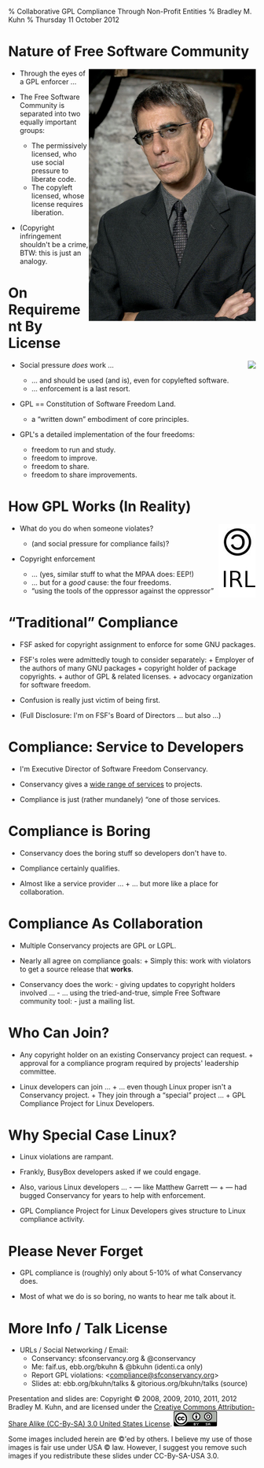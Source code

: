 % Collaborative GPL Compliance Through Non-Profit Entities
% Bradley M. Kuhn
% Thursday 11 October 2012

# Nature of Free Software Community

<img width="340" height="512" align=right src="detective-munch.jpg"/>

+ Through the eyes of a GPL enforcer &hellip;

+ The Free Software Community is separated into two equally important groups:
     + The permissively licensed, who use social pressure to liberate code.
     + The copyleft licensed, whose license requires liberation.

+ (Copyright infringement shouldn't be a crime, BTW: this is just an analogy.

# On Requirement By License

<img src="Constitution.jpg" align="right"  />

+ Social pressure *does* work &hellip;
     + &hellip; and should be used (and is), even for copylefted software.
     + &hellip; enforcement is a last resort.

+ GPL == Constitution of Software Freedom Land.
     + a &ldquo;written down&rdquo; embodiment of core principles.

+ GPL's a detailed implementation of the four freedoms:
     + freedom to run and study.
     + freedom to improve.
     + freedom to share.
     + freedom to share improvements.

# How GPL Works (In Reality)

<img src="copyleft-irl.jpg" align="right"  />

+ What do you do when someone violates?
     + (and social pressure for compliance fails)?

+ Copyright enforcement
     + &hellip; (yes, similar stuff to what the MPAA does: EEP!)
     + &hellip; but for a *good* cause: the four freedoms.
     + &ldquo;using the tools of the oppressor against the oppressor&rdquo;

# &ldquo;Traditional&rdquo; Compliance

+ FSF asked for copyright assignment to enforce for some GNU packages.

+ FSF's roles were admittedly tough to consider separately:
      + Employer of the authors of many GNU packages
      + copyright holder of package copyrights.
      + author of GPL &amp; related licenses.
      + advocacy organization for software freedom.

+ Confusion is really just victim of being first.

+ (Full Disclosure: I'm on FSF's Board of Directors &hellip; but also &hellip;)

# Compliance: Service to Developers

+ I'm Executive Director of Software Freedom Conservancy.

+ Conservancy gives a <a href="http://sfconservancy.org/members/services/">wide range of services</a> to projects.

+ Compliance is just (rather mundanely) &ldquo;one of those services.

# Compliance is Boring

+ Conservancy does the boring stuff so developers don't have to.

+ Compliance certainly qualifies.

+ Almost like a service provider &hellip;
      + &hellip; but more like a place for collaboration.

# Compliance As Collaboration

+ Multiple Conservancy projects are GPL or LGPL.

+ Nearly all agree on compliance goals:
       + Simply this: work with violators to get a source release that **works**.

+ Conservancy does the work:
        - giving updates to copyright holders involved &hellip;
        - &hellip; using the tried-and-true, simple Free Software community tool:
        - just a mailing list.

# Who Can Join?

+ Any copyright holder on an existing Conservancy project can request.
       + approval for a compliance program required by projects' leadership committee.

+ Linux developers can join &hellip;
      + &hellip; even though Linux proper isn't a Conservancy project.
      + They join through a &ldquo;special&rdquo; project &hellip;
      + GPL Compliance Project for Linux Developers.

# Why Special Case Linux?

+ Linux violations are rampant.

+ Frankly, BusyBox developers asked if we could engage.

+ Also, various Linux developers &hellip;
        - &mdash; like Matthew Garrett &mdash;
        + &mdash; had bugged Conservancy for years to help with enforcement.

+ GPL Compliance Project for Linux Developers gives structure to Linux compliance activity.

# Please Never Forget

+ GPL compliance is (roughly) only about 5-10% of what Conservancy does.

+ Most of what we do is so boring, no wants to hear me talk about it.

# More Info / Talk License

+ URLs / Social Networking / Email:
     - Conservancy: sfconservancy.org &amp; @conservancy
     - Me: faif.us, ebb.org/bkuhn &amp; @bkuhn (identi.ca only)
     - Report GPL violations: &lt;compliance@sfconservancy.org&gt;
     - Slides at: ebb.org/bkuhn/talks &amp; gitorious.org/bkuhn/talks (source)

<span class="fitonslide">
<p>Presentation and slides are: Copyright &copy; 2008, 2009, 2010, 2011, 2012 Bradley M. Kuhn, and are licensed under the <a href="http://creativecommons.org/licenses/by-sa/3.0/usa/">Creative Commons Attribution-Share Alike (CC-By-SA) 3.0 United States License</a>. <img src="cc-by-sa-3-0_88x31.png"/></p>

<p>Some images included herein are &copy;'ed by others. I believe my use of those images is fair use under USA &copy; law.  However, I suggest you remove such images if you redistribute these slides under CC-By-SA-USA 3.0.
</p>
</span>
